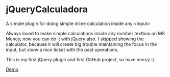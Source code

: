 jQueryCalculadora
=================

A simple plugin for doing simple inline calculation inside any &lt;input>

Always loved to make simple calculations inside any number textbox on MS Money, now you can do it with jQuery also. I skipped showing the calculator, because it will create big trouble maintaining the focus in the input, but show a nice ticket with the past operations.

This is my first jQuery plugin and first GitHub project, so have mercy :)

<a href="http://www.bizcacha.com/public/jqueryCalculadora/index.html">Demo</a>